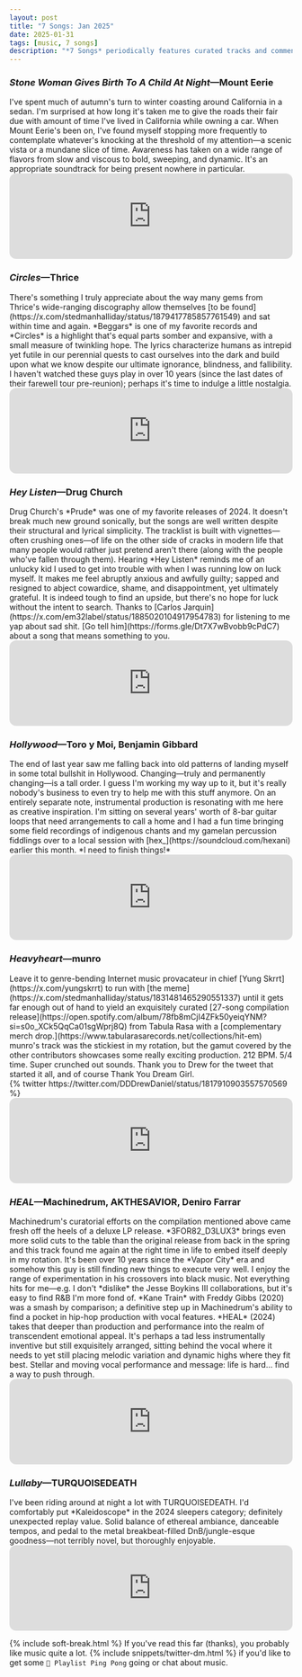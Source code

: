 ```yaml
---
layout: post
title: "7 Songs: Jan 2025"
date: 2025-01-31
tags: [music, 7 songs]
description: "*7 Songs* periodically features curated tracks and commentary for a more personal music discovery experience."
---
```


<h3><em>Stone Woman Gives Birth To A Child At Night</em>—Mount Eerie</h3>
I've spent much of autumn's turn to winter coasting around California in a sedan. I'm surprised at how long it's taken me to give the roads their fair due with amount of time I've lived in California while owning a car. When Mount Eerie's been on, I've found myself stopping more frequently to contemplate whatever's knocking at the threshold of my attention—a scenic vista or a mundane slice of time. Awareness has taken on a wide range of flavors from slow and viscous to bold, sweeping, and dynamic. It's an appropriate soundtrack for being present nowhere in particular.
<iframe class="mt-50" style="border-radius:12px"
    src="https://open.spotify.com/embed/track/2xeAZhRIegjVgPyd6Hr4x7?utm_source=generator" width="100%" height="152"
    frameBorder="0" allowfullscreen=""
    allow="autoplay; clipboard-write; encrypted-media; fullscreen; picture-in-picture" loading="lazy"></iframe>

<h3 class="mt-200"><em>Circles</em>—Thrice</h3>
There's something I truly appreciate about the way many gems from Thrice's wide-ranging discography allow themselves [to be found](https://x.com/stedmanhalliday/status/1879417785857761549) and sat within time and again. *Beggars* is one of my favorite records and *Circles* is a highlight that's equal parts somber and expansive, with a small measure of twinkling hope. The lyrics characterize humans as intrepid yet futile in our perennial quests to cast ourselves into the dark and build upon what we know despite our ultimate ignorance, blindness, and fallibility. I haven't watched these guys play in over 10 years (since the last dates of their farewell tour pre-reunion); perhaps it's time to indulge a little nostalgia.
<iframe class="mt-50" style="border-radius:12px"
    src="https://open.spotify.com/embed/track/3VppAi6bcWZo9y2Gc0VmPg?utm_source=generator" width="100%" height="152"
    frameBorder="0" allowfullscreen=""
    allow="autoplay; clipboard-write; encrypted-media; fullscreen; picture-in-picture" loading="lazy"></iframe>

<h3 class="mt-200"><em>Hey Listen</em>—Drug Church</h3>
Drug Church's *Prude* was one of my favorite releases of 2024. It doesn't break much new ground sonically, but the songs are well written despite their structural and lyrical simplicity. The tracklist is built with vignettes—often crushing ones—of life on the other side of cracks in modern life that many people would rather just pretend aren't there (along with the people who've fallen through them). Hearing *Hey Listen* reminds me of an unlucky kid I used to get into trouble with when I was running low on luck myself. It makes me feel abruptly anxious and awfully guilty; sapped and resigned to abject cowardice, shame, and disappointment, yet ultimately grateful. It is indeed tough to find an upside, but there's no hope for luck without the intent to search. Thanks to [Carlos Jarquin](https://x.com/em32label/status/1885020104917954783) for listening to me yap about sad shit. [Go tell him](https://forms.gle/Dt7X7wBvobb9cPdC7) about a song that means something to you.
<iframe class="mt-50" style="border-radius:12px"
    src="https://open.spotify.com/embed/track/1lwgbuHay1ujrTepc28fck?utm_source=generator" width="100%" height="152"
    frameBorder="0" allowfullscreen=""
    allow="autoplay; clipboard-write; encrypted-media; fullscreen; picture-in-picture" loading="lazy"></iframe>

<h3 class="mt-200"><em>Hollywood</em>—Toro y Moi, Benjamin Gibbard</h3>
The end of last year saw me falling back into old patterns of landing myself in some total bullshit in Hollywood. Changing—truly and permanently changing—is a tall order. I guess I'm working my way up to it, but it's really nobody's business to even try to help me with this stuff anymore. On an entirely separate note, instrumental production is resonating with me here as creative inspiration. I'm sitting on several years' worth of 8-bar guitar loops that need arrangements to call a home and I had a fun time bringing some field recordings of indigenous chants and my gamelan percussion fiddlings over to a local session with [hex_](https://soundcloud.com/hexani) earlier this month. *I need to finish things!*
<iframe class="mt-50" style="border-radius:12px"
    src="https://open.spotify.com/embed/track/5NsV5awvlAnMcz01zJWPnQ?utm_source=generator" width="100%" height="152"
    frameBorder="0" allowfullscreen=""
    allow="autoplay; clipboard-write; encrypted-media; fullscreen; picture-in-picture" loading="lazy"></iframe>

<h3 class="mt-200"><em>Heavyheart</em>—munro</h3>
Leave it to genre-bending Internet music provacateur in chief [Yung Skrrt](https://x.com/yungskrrt) to run with [the meme](https://x.com/stedmanhalliday/status/1831481465290551337) until it gets far enough out of hand to yield an exquisitely curated [27-song compilation release](https://open.spotify.com/album/78fb8mCjI4ZFk50yeiqYNM?si=s0o_XCk5QqCa01sgWprj8Q) from Tabula Rasa with a [complementary merch drop.](https://www.tabularasarecords.net/collections/hit-em) munro's track was the stickiest in my rotation, but the gamut covered by the other contributors showcases some really exciting production. 212 BPM. 5/4 time. Super crunched out sounds. Thank you to Drew for the tweet that started it all, and of course Thank You Dream Girl.
<div class="mt-100 flex-center">{% twitter https://twitter.com/DDDrewDaniel/status/1817910903557570569
    %}</div>
<iframe class="mt-50" style="border-radius:12px"
    src="https://open.spotify.com/embed/track/7e7nlauAQ7866PPFMuxtgx?utm_source=generator" width="100%" height="152"
    frameBorder="0" allowfullscreen=""
    allow="autoplay; clipboard-write; encrypted-media; fullscreen; picture-in-picture" loading="lazy"></iframe>

<h3 class="mt-200"><em>HEAL</em>—Machinedrum, AKTHESAVIOR, Deniro Farrar</h3>
Machinedrum's curatorial efforts on the compilation mentioned above came fresh off the heels of a deluxe LP release. *3FOR82_D3LUX3* brings even more solid cuts to the table than the original release from back in the spring and this track found me again at the right time in life to embed itself deeply in my rotation. It's been over 10 years since the *Vapor City* era and somehow this guy is still finding new things to execute very well. I enjoy the range of experimentation in his crossovers into black music. Not everything hits for me—e.g. I don't *dislike* the Jesse Boykins III collaborations, but it's easy to find R&B I'm more fond of. *Kane Train* with Freddy Gibbs (2020) was a smash by comparison; a definitive step up in Machinedrum's ability to find a pocket in hip-hop production with vocal features. *HEAL* (2024) takes that deeper than production and performance into the realm of transcendent emotional appeal. It's perhaps a tad less instrumentally inventive but still exquisitely arranged, sitting behind the vocal where it needs to yet still placing melodic variation and dynamic highs where they fit best. Stellar and moving vocal performance and message: life is hard... find a way to push through.
<iframe class="mt-50" style="border-radius:12px"
    src="https://open.spotify.com/embed/track/1Vz1AtKebBGUyQm6O77Yan?utm_source=generator" width="100%" height="152"
    frameBorder="0" allowfullscreen=""
    allow="autoplay; clipboard-write; encrypted-media; fullscreen; picture-in-picture" loading="lazy"></iframe>

<h3 class="mt-200"><em>Lullaby</em>—TURQUOISEDEATH</h3>
I've been riding around at night a lot with TURQUOISEDEATH. I'd comfortably put *Kaleidoscope* in the 2024 sleepers category; definitely unexpected replay value. Solid balance of ethereal ambiance, danceable tempos, and pedal to the metal breakbeat-filled DnB/jungle-esque goodness—not terribly novel, but thoroughly enjoyable.
<iframe class="mt-50" style="border-radius:12px"
    src="https://open.spotify.com/embed/track/1NKyiSyZyvz6mHgB4KSKbb?utm_source=generator" width="100%" height="152"
    frameBorder="0" allowfullscreen=""
    allow="autoplay; clipboard-write; encrypted-media; fullscreen; picture-in-picture" loading="lazy"></iframe>

{% include soft-break.html %}
If you've read this far (thanks), you probably like music quite a lot. {% include snippets/twitter-dm.html %} if you'd like to get some <code>🏓 Playlist Ping Pong</code> going or chat about music.
